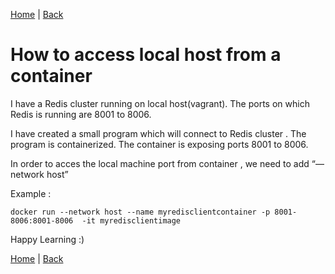 [Home](https://debbiswal.github.io/Tech-BITE/) \| [Back](https://debbiswal.github.io/Tech-BITE/#docker)  

# How to access local host from a container  

I have a Redis cluster running on local host(vagrant). The ports on which Redis is running are 8001 to 8006.  

I have created a small program  which will connect to Redis cluster . The program is containerized. The container is exposing ports 8001 to 8006.   

In order to acces the local machine port from container , we need to add “—network host”  

Example :  
```shell
docker run --network host --name myredisclientcontainer -p 8001-8006:8001-8006  -it myredisclientimage
```  

Happy Learning :)  

[Home](https://debbiswal.github.io/Tech-BITE/) \| [Back](https://debbiswal.github.io/Tech-BITE/#docker)  

